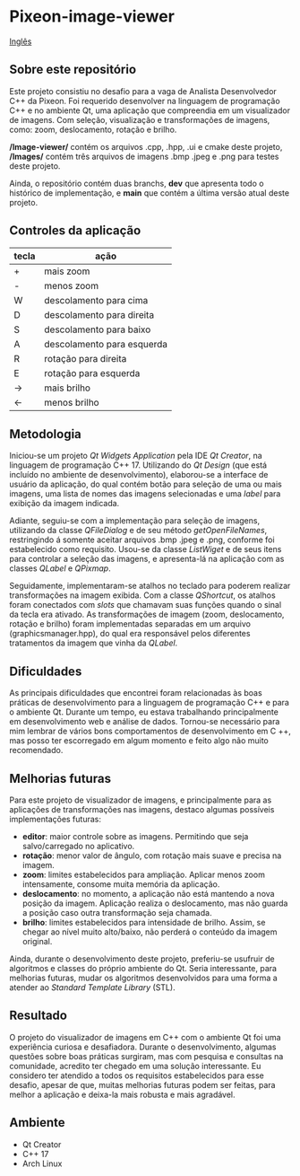 ﻿# Pixeon-image-viewer

[Inglês](./README-en.md)

## Sobre este repositório
Este projeto consistiu no desafio para a vaga de Analista Desenvolvedor C++ da Pixeon. Foi requerido desenvolver na linguagem de programação C++ e no ambiente Qt, uma aplicação que compreendia em um visualizador de imagens. Com seleção, visualização e transformações de imagens, como: zoom, deslocamento, rotação e brilho.

**/Image-viewer/** contém os arquivos .cpp, .hpp, .ui e cmake deste projeto,
**/Images/** contém três arquivos de imagens .bmp .jpeg e .png para testes deste projeto.

Ainda, o repositório contém duas branchs, **dev** que apresenta todo o histórico de implementação, e **main** que contém a última versão atual deste projeto.

## Controles da aplicação
| tecla | ação                         |
|-------|------------------------------|
| +     | mais zoom                    |
| -     | menos zoom                   |
| W     | descolamento para cima       |
| D     | descolamento para direita    |
| S     | descolamento para baixo      |
| A     | descolamento para esquerda   |
| R     | rotação para direita         |
| E     | rotação para esquerda        |
| →     | mais brilho                  |
| ←     | menos brilho                 |


## Metodologia
Iniciou-se um projeto *Qt Widgets Application* pela IDE *Qt Creator*, na linguagem de programação C++ 17. Utilizando do *Qt Design* (que está incluído no ambiente de desenvolvimento), elaborou-se a interface de usuário da aplicação, do qual contém botão para seleção de uma ou mais imagens, uma lista de nomes das imagens selecionadas e uma *label* para exibição da imagem indicada.

Adiante, seguiu-se com a implementação para seleção de imagens, utilizando da classe *QFileDialog* e de seu método *getOpenFileNames*, restringindo á somente aceitar arquivos .bmp .jpeg e .png, conforme foi estabelecido como requisito.  Usou-se da classe *ListWiget* e de seus itens para controlar a seleção das imagens, e apresenta-lá na aplicação com as classes *QLabel* e *QPixmap*.

Seguidamente, implementaram-se atalhos no teclado para poderem realizar transformações na imagem exibida. Com a classe *QShortcut*, os atalhos foram conectados com *slots* que chamavam suas funções quando o sinal da tecla era ativado. As transformações de imagem (zoom, deslocamento, rotação e brilho) foram implementadas separadas em um arquivo (graphicsmanager.hpp), do qual era responsável pelos diferentes tratamentos da imagem que vinha da *QLabel*.

## Dificuldades
As principais dificuldades que encontrei foram relacionadas às boas práticas de desenvolvimento para a linguagem de programação C++ e para o ambiente Qt. Durante um tempo, eu estava trabalhando principalmente em desenvolvimento web e análise de dados. Tornou-se necessário para mim lembrar de vários bons comportamentos de desenvolvimento em C ++, mas posso ter escorregado em algum momento e feito algo não muito recomendado.

## Melhorias futuras
Para este projeto de visualizador de imagens, e principalmente para as aplicações de transformações nas imagens, destaco algumas possíveis implementações futuras:
* **editor**: maior controle sobre as imagens. Permitindo que seja salvo/carregado no aplicativo.
* **rotação**: menor valor de ângulo, com rotação mais suave e precisa na imagem.
* **zoom**: limites estabelecidos para ampliação. Aplicar menos zoom intensamente, consome muita memória da aplicação.
* **deslocamento**: no momento, a aplicação não está mantendo a nova posição da imagem. Aplicação realiza o deslocamento, mas não guarda a posição caso outra transformação seja chamada.
* **brilho**: limites estabelecidos para intensidade de brilho. Assim, se chegar ao nível muito alto/baixo, não perderá o conteúdo da imagem original.

Ainda, durante o desenvolvimento deste projeto, preferiu-se usufruir de algoritmos e classes do próprio ambiente do Qt. Seria interessante, para melhorias futuras, mudar os algoritmos desenvolvidos para uma forma a atender ao *Standard Template Library* (STL). 

## Resultado
O projeto do visualizador de imagens em C++ com o ambiente Qt foi uma experiência curiosa e desafiadora.
Durante o desenvolvimento, algumas questões sobre boas práticas surgiram, mas com pesquisa e consultas na comunidade, acredito ter chegado em uma solução interessante. Eu considero ter atendido a todos os requisitos estabelecidos para esse desafio, apesar de que, muitas melhorias futuras podem ser feitas, para melhor a aplicação e deixa-la mais robusta e mais agradável.

## Ambiente
* Qt Creator
* C++ 17
* Arch Linux

